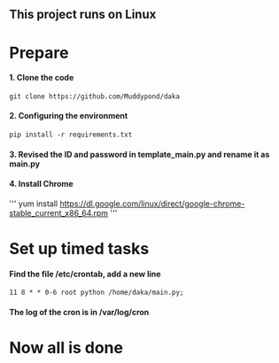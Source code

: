## This project runs on Linux



# Prepare

#### 1. Clone the code

```
git clone https://github.com/Muddypond/daka
```

#### 2. Configuring the environment

```
pip install -r requirements.txt
```

#### 3. Revised the ID and password in template_main.py and rename it as main.py

#### 4. Install Chrome  

'''
yum install https://dl.google.com/linux/direct/google-chrome-stable_current_x86_64.rpm
'''

# Set up timed tasks

#### Find the file /etc/crontab, add a new line

```
11 8 * * 0-6 root python /home/daka/main.py; 
```

#### The log of the cron is in /var/log/cron



# Now all is done

